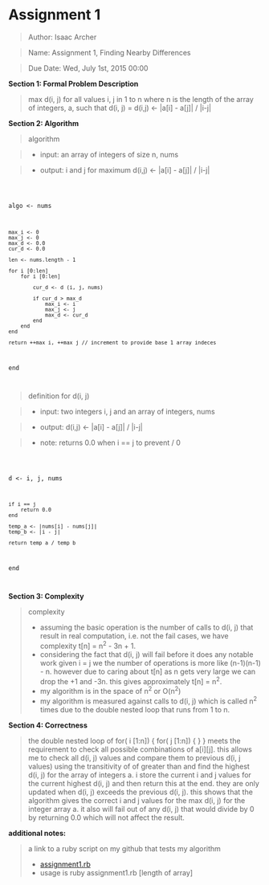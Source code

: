# **Assignment 1**
> Author: Isaac Archer

> Name: Assignment 1, Finding Nearby Differences

> Due Date: Wed, July 1st, 2015 00:00


**Section 1: Formal Problem Description**

> max d(i, j) for all values i, j in 1 to n where n is the length of
the array of integers, a, such that d(i, j) = d(i,j) <- |a[i] - a[j]| / |i-j|

**Section 2: Algorithm**
> algorithm

>- input: an array of integers of size n, nums

>- output: i and j for maximum d(i,j) <- |a[i] - a[j]| / |i-j|

<p><code>

algo <- nums

	max_i <- 0
	max_j <- 0
	max_d <- 0.0
	cur_d <- 0.0

	len <- nums.length - 1

	for i [0:len]
		for i [0:len]

			cur_d <- d (i, j, nums)

			if cur_d > max_d
				max_i <- i
				max_j <- j
				max_d <- cur_d
			end
		end
	end

	return ++max_i, ++max_j // increment to provide base 1 array indeces

end

</p></code>

> definition for d(i, j)

>- input: two integers i, j and an array of integers, nums

>- output: d(i,j) <- |a[i] - a[j]| / |i-j|

>- note: returns 0.0 when i == j to prevent / 0

<p><code>

d <- i, j, nums

	if i == j
		return 0.0
	end

	temp_a <- |nums[i] - nums[j]|
	temp_b <- |i - j|

	return temp_a / temp_b

end

</p></code>

**Section 3: Complexity**
> complexity
>- assuming the basic operation is the number of calls to d(i, j) that result in real computation, i.e. not the fail cases, we have complexity t[n] = n<sup>2</sup> - 3n + 1.
>- considering the fact that d(i, j) will fail before it does any notable work given i = j we the number of operations is more like (n-1)(n-1) - n. however due to caring about t[n] as n gets very large we can drop the +1 and -3n. this gives approximately t[n] = n<sup>2</sup>.
>- my algorithm is in the space of n<sup>2</sup> or O(n<sup>2</sup>)
>- my algorithm is measured against calls to d(i, j) which is called n<sup>2</sup> times due to the double nested loop that runs from 1 to n.

**Section 4: Correctness**

> the double nested loop of for( i [1:n]) { for( j [1:n]) { } } meets the requirement to check all possible combinations of a[i][j]. this allows me to check all d(i, j) values and compare them to previous d(i, j values) using the transitivity of of greater than and find the highest d(i, j) for the array of integers a. i store the current i and j values for the current highest d(i, j) and then return this at the end. they are only updated when d(i, j) exceeds the previous d(i, j). this shows that the algorithm gives the correct i and j values for the max d(i, j) for the integer array a. it also will fail out of any d(i, j) that would divide by 0 by returning 0.0 which will not affect the result.

**additional notes:**

> a link to a ruby script on my github that tests my algorithm
>- [assignment1.rb](https://github.com/The-Duchess/CS350-Summer2015/blob/master/assignment1.rb)
>- usage is ruby assignment1.rb [length of array]

